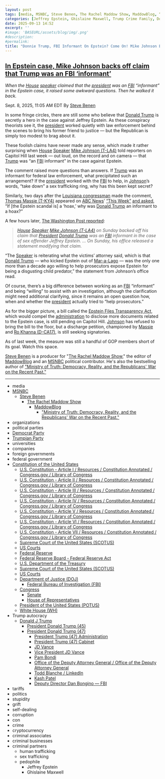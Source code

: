 ```yaml
---
layout: post
tags: [media, MSNBC, Steve Benen, The Rachel Maddow Show, MaddowBlog, “Ministry of Truth –  Democracy Reality and the Republicans’ War on the Recent Past.”, organizations, political parties, Democrat Party, Trumpian Party, universities, companies, foreign governments, federal government, Constitution of the United States, U.S. Constitution - Article I / Resources / Constitution Annotated / Congress.gov / Library of Congress, U.S. Constitution - Article II / Resources / Constitution Annotated / Congress.gov / Library of Congress, U.S. Constitution - Article III / Resources / Constitution Annotated / Congress.gov / Library of Congress, U.S. Constitution - Article IV / Resources / Constitution Annotated / Congress.gov / Library of Congress, U.S. Constitution - Article V / Resources / Constitution Annotated / Congress.gov / Library of Congress, U.S. Constitution - Article VI / Resources / Constitution Annotated / Congress.gov / Library of Congress, U.S. Constitution - Article VII / Resources / Constitution Annotated / Congress.gov / Library of Congress, Supreme Court of the United States (SCOTUS), US Courts, Federal Reserve, Federal Reserve Board - Federal Reserve Act, U.S. Department of the Treasury, Supreme Court of the United States (SCOTUS), US Courts, Department of Justice (DOJ), Federal Bureau of Investigation (FBI), Congress, Senate, House of Representatives, President of the United States (POTUS), White House (WH), Trump autocracy, Donald J Trump, President Donald Trump (45), President Donald Trump (47), President Trump (47) Administration, President Trump (47) Cabinet, JD Vance, Vice President JD Vance, Pam Bondi, Office of the Deputy Attorney General / Office of the Deputy Attorney General, Todd Blanche / LinkedIn, Kash Patel, Deputy Director Dan Bongino — FBI, tariffs, politics, stupidity, grift, self-dealing, corruption, con, crime, cryptocurrency, criminal associates, criminal businesses, criminal partners, human trafficking, sex trafficking, pedophile, Jeffrey Epstein, Ghislaine Maxwell]
categories: [Jeffrey Epstein, Ghislaine Maxwell, Trump Crime Family, Donald Trump]
date: 2025-09-13 14:52
excerpt: ''
#image: 'BASEURL/assets/blog/img/.png'
#description:
#permalink:
title: "Donnie Trump, FBI Informant On Epstein? Come On! Mike Johnson Backs Off Outlandish Claim"
---
```



## [In Epstein case, Mike Johnson backs off claim that Trump was an FBI ‘informant’](https://www.msnbc.com/rachel-maddow-show/maddowblog/epstein-case-mike-johnson-backs-claim-trump-was-fbi-informant-rcna229828)

*When the [House](https://www.house.gov/) [speaker](https://speaker.house.gov/) claimed that the [president](https://www.whitehouse.gov/) was an [FBI](https://www.fbi.gov/) “informant” in the Epstein case, it raised some awkward questions. Then he walked it back.*

Sept. 8, 2025, 11:05 AM EDT
By [Steve Benen](https://www.msnbc.com/author/steve-benen-ncpn433601)

In some fringe circles, there are still some who believe that [Donald Trump](https://www.donaldjtrump.com/) is secretly a hero in the case against Jeffrey Epstein. As these conspiracy theorists see it, the [president](https://www.whitehouse.gov/) worked quietly with law enforcement behind the scenes to bring his former friend to justice — but the Republican is simply too modest to brag about it.

These foolish claims have never made any sense, which made it rather surprising when [House](https://www.house.gov/) [Speaker](https://speaker.house.gov/) [Mike Johnson (T-LA4)](https://mikejohnson.house.gov/) told reporters on Capitol Hill last week — out loud, on the record and on camera — that [Trump](https://www.donaldjtrump.com/) was “an [FBI](https://www.fbi.gov/) informant” in the case against Epstein.

The comment raised more questions than answers. If [Trump](https://www.donaldjtrump.com/) was an informant for federal law enforcement, what precipitated such an arrangement? If the [president](https://www.whitehouse.gov/) worked with the [FBI](https://www.fbi.gov/) to help, in [Johnson](https://mikejohnson.house.gov/)’s words, “take down” a sex trafficking ring, why has this been kept secret?

Similarly, two days after the [Louisiana congressman](https://mikejohnson.house.gov/) made the comment, [Thomas Massie (T-KY4)](https://massie.house.gov/) appeared on [ABC News](https://abcnews.go.com/)’ [“This Week”](https://abcnews.go.com/ThisWeek) [and asked](https://abcnews.go.com/Politics/week-transcript-9-7-25-ukrainian-president-volodymyr/story?id=125328724), “If [the Epstein scandal is] a ‘hoax,’ why was [Donald Trump](https://www.donaldjtrump.com/) an informant to a hoax?”

A few hours later, [The Washington Post reported](https://www.washingtonpost.com/politics/2025/09/07/trump-epstein-johnson-fbi/):

> *[House](https://www.house.gov/) [Speaker](https://speaker.house.gov/) [Mike Johnson (T-LA4)](https://mikejohnson.house.gov/) on Sunday backed off his claim that [President](https://www.whitehouse.gov/) [Donald Trump](https://www.donaldjtrump.com/) was an [FBI](https://www.fbi.gov/) informant in the case of sex offender Jeffrey Epstein. ... On Sunday, his office released a statement modifying that claim.*

“The [Speaker](https://speaker.house.gov/) is reiterating what the victims’ attorney said, which is that [Donald Trump](https://www.donaldjtrump.com/) — who kicked Epstein out of [Mar-a-Lago](https://www.maralagoclub.com/) — was the only one more than a decade ago willing to help prosecutors expose Epstein for being a disgusting child predator,” the statement from Johnson’s office read.

Of course, there’s a big difference between working as an [FBI](https://www.fbi.gov/) “informant” and being “willing” to assist with an investigation, although the clarification might need additional clarifying, since it remains an open question how, when and whether the [president](https://www.house.gov/) actually tried to “help prosecutors.”

As for the bigger picture, a bill called the [Epstein Files Transparency Act](https://www.congress.gov/bill/119th-congress/house-resolution/581/text), which would compel the [administration](https://www.whitehouse.gov/administration/) to disclose more documents related to the Epstein case, is still pending on Capitol Hill. [Johnson](https://mikejohnson.house.gov/) has refused to bring the bill to the floor, but a discharge petition, championed by [Massie](https://massie.house.gov/) and [Ro Khanna (D-CA17)](https://khanna.house.gov/), is still seeking signatories.

As of last week, the measure was still a handful of GOP members short of its goal. Watch this space.

[Steve Benen](https://www.msnbc.com/author/steve-benen-ncpn433601) is a producer for "[The Rachel Maddow Show](https://www.msnbc.com/rachel-maddow-show)," the editor of [MaddowBlog](https://www.msnbc.com/rachel-maddow-show) and an [MSNBC](https://www.msnbc.com/) political contributor. He's also the bestselling author of ["Ministry of Truth: Democracy, Reality, and the Republicans' War on the Recent Past."](https://www.harpercollins.com/products/ministry-of-truth-steve-benen)

----
- media
- [MSNBC](https://www.msnbc.com/)
    - [Steve Benen](https://www.msnbc.com/author/steve-benen-ncpn433601)
        - [The Rachel Maddow Show](https://www.msnbc.com/rachel-maddow-show)
            - [MaddowBlog](https://www.msnbc.com/rachel-maddow-show) 
                - ["Ministry of Truth: Democracy, Reality, and the Republicans' War on the Recent Past."](https://www.harpercollins.com/products/ministry-of-truth-steve-benen)
- organizations
- political parties
- [Democrat Party](https://www.democrats.org/)
- [Trumpian Party](https://www.gop.com/)
- universities
- companies
- foreign governments
- federal government
- [Constitution of the United States](https://constitution.congress.gov/)
    - [U.S. Constitution - Article I / Resources / Constitution Annotated / Congress.gov / Library of Congress](https://constitution.congress.gov/constitution/article-1/)
    - [U.S. Constitution - Article II / Resources / Constitution Annotated / Congress.gov / Library of Congress](https://constitution.congress.gov/constitution/article-2/)
    - [U.S. Constitution - Article III / Resources / Constitution Annotated / Congress.gov / Library of Congress](https://constitution.congress.gov/constitution/article-3/)
    - [U.S. Constitution - Article IV / Resources / Constitution Annotated / Congress.gov / Library of Congress](https://constitution.congress.gov/constitution/article-4/)
    - [U.S. Constitution - Article V / Resources / Constitution Annotated / Congress.gov / Library of Congress](https://constitution.congress.gov/constitution/article-5/)
    - [U.S. Constitution - Article VI / Resources / Constitution Annotated / Congress.gov / Library of Congress](https://constitution.congress.gov/constitution/article-6/)
    - [U.S. Constitution - Article VII / Resources / Constitution Annotated / Congress.gov / Library of Congress](https://constitution.congress.gov/constitution/article-7/)
    - [Supreme Court of the United States (SCOTUS)](https://www.supremecourt.gov/)
    - [US Courts](https://www.uscourts.gov/)
    - [Federal Reserve](https;//www.federalreserve.gov/)
    - [Federal Reserve Board - Federal Reserve Act](https://www.federalreserve.gov/aboutthefed/fract.htm)
    - [U.S. Department of the Treasury](https://home.treasury.gov/)
    - [Supreme Court of the United States (SCOTUS)](https://www.supremecourt.gov/)
    - [US Courts](https://www.uscourts.gov/)
    - [Department of Justice (DOJ)](https://www.justice.gov/)
        - [Federal Bureau of Investigation (FBI)](https://www.fbi.gov/)
    - [Congress](https://www.congress.gov/)
        - [Senate](https://www.senate.gov/)
        - [House of Representatives](https://www.house.gov/)
     - [President of the United States (POTUS)](https://www.whitehouse.gov/)
    - [White House (WH)](https://www.whitehouse.gov/)
- Trump autocracy 
    - [Donald J Trump](https://www.donaldjtrump.com/)
        - [President Donald Trump (45)](https://trumpwhitehouse.archives.gov/)
        - [President Donald Trump (47)](https://www.whitehouse.gov/administration/donald-j-trump/)
            - [President Trump (47) Administration](https://www.whitehouse.gov/administration/)
            - [President Trump (47) Cabinet](https://www.whitehouse.gov/administration/the-cabinet/)
            - [JD Vance](https://www.linkedin.com/in/jd-vance-770a9047/)
            - [Vice President JD Vance](https://www.whitehouse.gov/administration/jd-vance/)
            - [Pam Bondi](https://www.justice.gov/ag/staff-profile/meet-attorney-general)
            - [Office of the Deputy Attorney General / Office of the Deputy Attorney General](https://www.justice.gov/dag)
            - [Todd Blanche / LinkedIn](https://www.linkedin.com/in/toddblanche/)
            - [Kash Patel](https://www.fbi.gov/about/leadership-and-structure/director-patel)
            - [Deputy Director Dan Bongino — FBI](https://www.fbi.gov/about/leadership-and-structure/deputy-director-dan-bongino)
- tariffs
- politics
- stupidity
- grift
- self-dealing
- corruption
- con
- crime
- cryptocurrency 
- criminal associates
- criminal businesses
- criminal partners
    - human trafficking 
    - sex trafficking 
    - pedophile 
        - Jeffrey Epstein 
        - Ghislaine Maxwell
